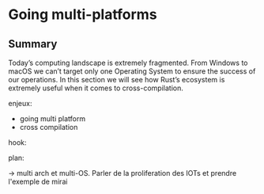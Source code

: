 # Going multi-platforms

## Summary

Today’s computing landscape is extremely fragmented. From Windows to macOS we can’t target only one Operating System to ensure the success of our operations. In this section we will see how Rust’s ecosystem is extremely useful when it comes to cross-compilation.


enjeux:
- going multi platform
- cross compilation

hook:

plan:


-> multi arch et multi-OS. Parler de la proliferation des IOTs et prendre l'exemple de mirai
